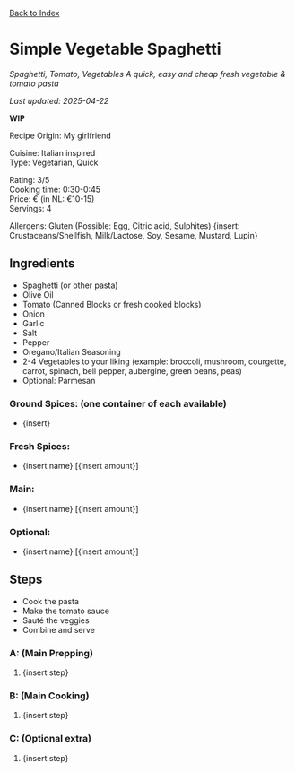 [Back to Index](/index.md)

# Simple Vegetable Spaghetti 
*Spaghetti, Tomato, Vegetables*
*A quick, easy and cheap fresh vegetable & tomato pasta*

*Last updated: 2025-04-22*

**WIP**

Recipe Origin: My girlfriend  

Cuisine: Italian inspired   
Type: Vegetarian, Quick  

Rating: 3/5  
Cooking time: 0:30-0:45  
Price: € (in NL: €10-15)  
Servings: 4  

Allergens: Gluten (Possible: Egg, Citric acid, Sulphites) {insert: Crustaceans/Shellfish, Milk/Lactose, Soy, Sesame, Mustard, Lupin}

## Ingredients
- Spaghetti (or other pasta)
- Olive Oil
- Tomato (Canned Blocks or fresh cooked blocks)
- Onion
- Garlic
- Salt
- Pepper
- Oregano/Italian Seasoning
- 2-4 Vegetables to your liking (example: broccoli, mushroom, courgette, carrot, spinach, bell pepper, aubergine, green beans, peas)
- Optional: Parmesan

### Ground Spices: (one container of each available)
- {insert}


### Fresh Spices:
- {insert name} [{insert amount}]

### Main:
- {insert name} [{insert amount}]

### Optional:
- {insert name} [{insert amount}]

## Steps

- Cook the pasta
- Make the tomato sauce
- Sauté the veggies
- Combine and serve

### A: (Main Prepping)
1. {insert step}


### B: (Main Cooking)
1. {insert step}

### C: (Optional extra)
1. {insert step}